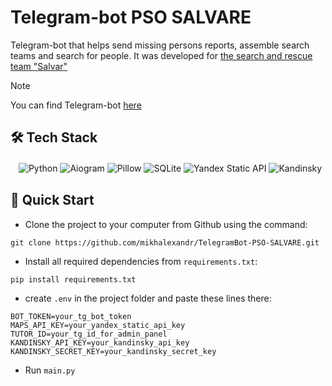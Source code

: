 # Telegram-bot PSO SALVARE
Telegram-bot that helps send missing persons reports, assemble search teams and search for people. It was developed for [the search and rescue team "Salvar"](https://vk.com/wall-29141239_27643)

> [!NOTE]
> You can find Telegram-bot [here](https://t.me/psosalvarebot)

## 🛠️ Tech Stack
ㅤ![Python](https://img.shields.io/badge/python-3670A0?style=for-the-badge&logo=python&logoColor=ffdd54)
![Aiogram](https://img.shields.io/badge/aiogram-3670A0?style=for-the-badge&logo=python&logoColor=ffdd54)
![Pillow](https://img.shields.io/badge/pillow-3670A0?style=for-the-badge&logo=python&logoColor=ffdd54)
![SQLite](https://img.shields.io/badge/sqlite-%2307405e.svg?style=for-the-badge&logo=sqlite&logoColor=white)
![Yandex Static API](https://img.shields.io/badge/yandex_static_api-FF0000?style=for-the-badge)
![Kandinsky](https://img.shields.io/badge/kandinsky-%23000000.svg?style=for-the-badge)

## 🎯 Quick Start
* Clone the project to your computer from Github using the command:
```
git clone https://github.com/mikhalexandr/TelegramBot-PSO-SALVARE.git
```

* Install all required dependencies from `requirements.txt`:
```
pip install requirements.txt
```

* create `.env` in the project folder and paste these lines there:
```env
BOT_TOKEN=your_tg_bot_token
MAPS_API_KEY=your_yandex_static_api_key
TUTOR_ID=your_tg_id_for_admin_panel
KANDINSKY_API_KEY=your_kandinsky_api_key
KANDINSKY_SECRET_KEY=your_kandinsky_secret_key
```

* Run `main.py`
